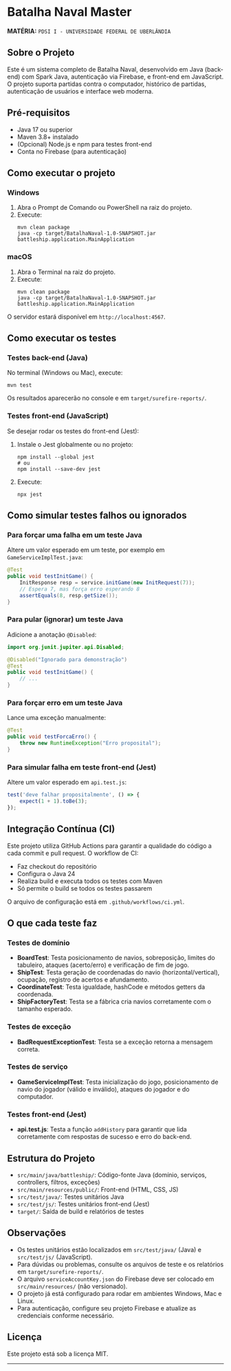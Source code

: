 # Batalha Naval Master

**MATÉRIA:** `PDSI I - UNIVERSIDADE FEDERAL DE UBERLÂNDIA`


## Sobre o Projeto
Este é um sistema completo de Batalha Naval, desenvolvido em Java (back-end) com Spark Java, autenticação via Firebase, e front-end em JavaScript. O projeto suporta partidas contra o computador, histórico de partidas, autenticação de usuários e interface web moderna.

## Pré-requisitos
- Java 17 ou superior
- Maven 3.8+ instalado
- (Opcional) Node.js e npm para testes front-end
- Conta no Firebase (para autenticação)

## Como executar o projeto

### Windows
1. Abra o Prompt de Comando ou PowerShell na raiz do projeto.
2. Execute:
   ```
   mvn clean package
   java -cp target/BatalhaNaval-1.0-SNAPSHOT.jar battleship.application.MainApplication
   ```

### macOS
1. Abra o Terminal na raiz do projeto.
2. Execute:
   ```
   mvn clean package
   java -cp target/BatalhaNaval-1.0-SNAPSHOT.jar battleship.application.MainApplication
   ```

O servidor estará disponível em `http://localhost:4567`.

## Como executar os testes

### Testes back-end (Java)
No terminal (Windows ou Mac), execute:
```
mvn test
```
Os resultados aparecerão no console e em `target/surefire-reports/`.

### Testes front-end (JavaScript)
Se desejar rodar os testes do front-end (Jest):
1. Instale o Jest globalmente ou no projeto:
   ```
   npm install --global jest
   # ou
   npm install --save-dev jest
   ```
2. Execute:
   ```
   npx jest
   ```

## Como simular testes falhos ou ignorados

### Para forçar uma falha em um teste Java
Altere um valor esperado em um teste, por exemplo em `GameServiceImplTest.java`:
```java
@Test
public void testInitGame() {
    InitResponse resp = service.initGame(new InitRequest(7));
    // Espera 7, mas força erro esperando 8
    assertEquals(8, resp.getSize());
}
```

### Para pular (ignorar) um teste Java
Adicione a anotação `@Disabled`:
```java
import org.junit.jupiter.api.Disabled;

@Disabled("Ignorado para demonstração")
@Test
public void testInitGame() {
    // ...
}
```

### Para forçar erro em um teste Java
Lance uma exceção manualmente:
```java
@Test
public void testForcaErro() {
    throw new RuntimeException("Erro proposital");
}
```

### Para simular falha em teste front-end (Jest)
Altere um valor esperado em `api.test.js`:
```js
test('deve falhar propositalmente', () => {
    expect(1 + 1).toBe(3);
});
```

## Integração Contínua (CI)

Este projeto utiliza GitHub Actions para garantir a qualidade do código a cada commit e pull request. O workflow de CI:
- Faz checkout do repositório
- Configura o Java 24
- Realiza build e executa todos os testes com Maven
- Só permite o build se todos os testes passarem

O arquivo de configuração está em `.github/workflows/ci.yml`.

## O que cada teste faz

### Testes de domínio
- **BoardTest**: Testa posicionamento de navios, sobreposição, limites do tabuleiro, ataques (acerto/erro) e verificação de fim de jogo.
- **ShipTest**: Testa geração de coordenadas do navio (horizontal/vertical), ocupação, registro de acertos e afundamento.
- **CoordinateTest**: Testa igualdade, hashCode e métodos getters da coordenada.
- **ShipFactoryTest**: Testa se a fábrica cria navios corretamente com o tamanho esperado.

### Testes de exceção
- **BadRequestExceptionTest**: Testa se a exceção retorna a mensagem correta.

### Testes de serviço
- **GameServiceImplTest**: Testa inicialização do jogo, posicionamento de navio do jogador (válido e inválido), ataques do jogador e do computador.

### Testes front-end (Jest)
- **api.test.js**: Testa a função `addHistory` para garantir que lida corretamente com respostas de sucesso e erro do back-end.

## Estrutura do Projeto
- `src/main/java/battleship/`: Código-fonte Java (domínio, serviços, controllers, filtros, exceções)
- `src/main/resources/public/`: Front-end (HTML, CSS, JS)
- `src/test/java/`: Testes unitários Java
- `src/test/js/`: Testes unitários front-end (Jest)
- `target/`: Saída de build e relatórios de testes

## Observações
- Os testes unitários estão localizados em `src/test/java/` (Java) e `src/test/js/` (JavaScript).
- Para dúvidas ou problemas, consulte os arquivos de teste e os relatórios em `target/surefire-reports/`.
- O arquivo `serviceAccountKey.json` do Firebase deve ser colocado em `src/main/resources/` (não versionado).
- O projeto já está configurado para rodar em ambientes Windows, Mac e Linux.
- Para autenticação, configure seu projeto Firebase e atualize as credenciais conforme necessário.

## Licença
Este projeto está sob a licença MIT.

---

